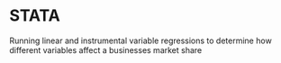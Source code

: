 # STATA
Running linear and instrumental variable regressions to determine how different variables affect a businesses market share

